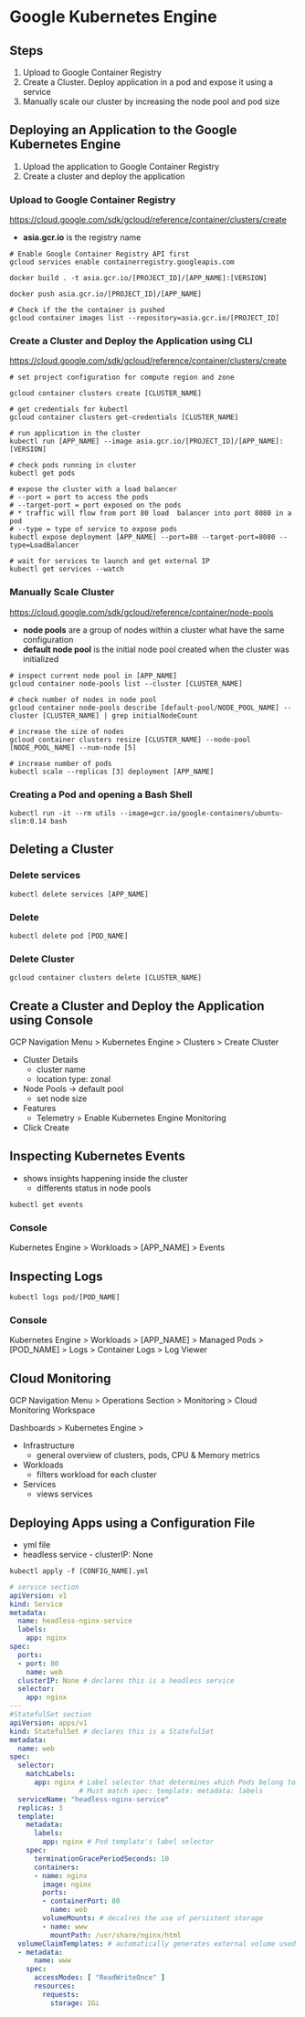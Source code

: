# Google Kubernetes Engine

## Steps

1. Upload to Google Container Registry
2. Create a Cluster. Deploy application in a pod and expose it using a service
3. Manually scale our cluster by increasing the node pool and pod size

## Deploying an Application to the Google Kubernetes Engine

1. Upload the application to Google Container Registry
2. Create a cluster and deploy the application

### Upload to Google Container Registry

<https://cloud.google.com/sdk/gcloud/reference/container/clusters/create>

- **asia.gcr.io** is the registry name

```cli
# Enable Google Container Registry API first
gcloud services enable containerregistry.googleapis.com

docker build . -t asia.gcr.io/[PROJECT_ID]/[APP_NAME]:[VERSION]

docker push asia.gcr.io/[PROJECT_ID]/[APP_NAME]

# Check if the the container is pushed
gcloud container images list --repository=asia.gcr.io/[PROJECT_ID]
```

### Create a Cluster and Deploy the Application using CLI

<https://cloud.google.com/sdk/gcloud/reference/container/clusters/create>

```cli
# set project configuration for compute region and zone

gcloud container clusters create [CLUSTER_NAME]

# get credentials for kubectl
gcloud container clusters get-credentials [CLUSTER_NAME]

# run application in the cluster
kubectl run [APP_NAME] --image asia.gcr.io/[PROJECT_ID]/[APP_NAME]:[VERSION]

# check pods running in cluster
kubectl get pods

# expose the cluster with a load balancer
# --port = port to access the pods
# --target-port = port exposed on the pods
# * traffic will flow from port 80 load  balancer into port 8080 in a pod
# --type = type of service to expose pods
kubectl expose deployment [APP_NAME] --port=80 --target-port=8080 --type=LoadBalancer

# wait for services to launch and get external IP
kubectl get services --watch
```

### Manually Scale Cluster

<https://cloud.google.com/sdk/gcloud/reference/container/node-pools>

- **node pools** are a group of nodes within a cluster what have the same configuration
- **default node pool** is the initial node pool created when the cluster was initialized

```cli
# inspect current node pool in [APP_NAME]
gcloud container node-pools list --cluster [CLUSTER_NAME]

# check number of nodes in node pool
gcloud container node-pools describe [default-pool/NODE_POOL_NAME] --cluster [CLUSTER_NAME] | grep initialNodeCount

# increase the size of nodes
gcloud container clusters resize [CLUSTER_NAME] --node-pool [NODE_POOL_NAME] --num-node [5]

# increase number of pods
kubectl scale --replicas [3] deployment [APP_NAME]
```

### Creating a Pod and opening a Bash Shell

```cli
kubectl run -it --rm utils --image=gcr.io/google-containers/ubuntu-slim:0.14 bash
```

## Deleting a Cluster

### Delete services

```cli
kubectl delete services [APP_NAME]
```

### Delete 

```cli
kubectl delete pod [POD_NAME]
```

### Delete Cluster

```cli
gcloud container clusters delete [CLUSTER_NAME]
```

## Create a Cluster and Deploy the Application using Console

GCP Navigation Menu > Kubernetes Engine > Clusters > Create Cluster

- Cluster Details
  - cluster name
  - location type: zonal
- Node Pools -> default pool
  - set node size
- Features
  - Telemetry > Enable Kubernetes Engine Monitoring
- Click Create

## Inspecting Kubernetes Events

- shows insights happening inside the cluster
  - differents status in node pools

```cli
kubectl get events
```

### Console

Kubernetes Engine > Workloads > [APP_NAME] > Events

## Inspecting Logs

``` cli
kubectl logs pod/[POD_NAME]
```

### Console

Kubernetes Engine > Workloads > [APP_NAME] > Managed Pods > [POD_NAME] > Logs > Container Logs > Log Viewer

## Cloud Monitoring

GCP Navigation Menu > Operations Section > Monitoring > Cloud Monitoring Workspace

Dashboards > Kubernetes Engine > 

- Infrastructure
  - general overview of clusters, pods, CPU & Memory metrics
- Workloads
  - filters workload for each cluster
- Services
  - views services

## Deploying Apps using a Configuration File

- yml file
- headless service - clusterIP: None

``` cli
kubectl apply -f [CONFIG_NAME].yml
```

``` yaml
# service section
apiVersion: v1
kind: Service
metadata:
  name: headless-nginx-service
  labels:
    app: nginx
spec:
  ports:
  - port: 80
    name: web
  clusterIP: None # declares this is a headless service
  selector:
    app: nginx
---
#StatefulSet section
apiVersion: apps/v1
kind: StatefulSet # declares this is a StatefulSet
metadata:
  name: web
spec:
  selector:
    matchLabels:
      app: nginx # Label selector that determines which Pods belong to the StatefulSet
                 # Must match spec: template: metadata: labels
  serviceName: "headless-nginx-service"
  replicas: 3
  template:
    metadata:
      labels:
        app: nginx # Pod template's label selector
    spec:
      terminationGracePeriodSeconds: 10
      containers:
      - name: nginx
        image: nginx
        ports:
        - containerPort: 80
          name: web
        volumeMounts: # decalres the use of persistent storage
        - name: www
          mountPath: /usr/share/nginx/html
  volumeClaimTemplates: # automatically generates external volume used by the container
  - metadata:
      name: www
    spec:
      accessModes: [ "ReadWriteOnce" ]
      resources:
        requests:
          storage: 1Gi
```
